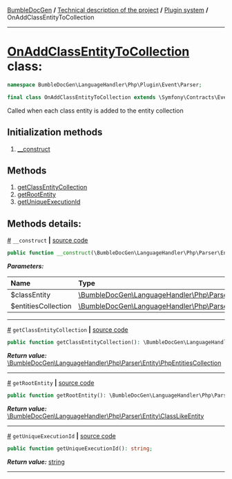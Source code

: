 [BumbleDocGen](/docs/README.md) **/**
[Technical description of the project](/docs/tech/readme.md) **/**
[Plugin system](/docs/tech/04_pluginSystem.md) **/**
OnAddClassEntityToCollection

---


# [OnAddClassEntityToCollection](https://github.com/bumble-tech/bumble-doc-gen/blob/master/src/LanguageHandler/Php/Plugin/Event/Parser/OnAddClassEntityToCollection.php#L15) class:

```php
namespace BumbleDocGen\LanguageHandler\Php\Plugin\Event\Parser;

final class OnAddClassEntityToCollection extends \Symfony\Contracts\EventDispatcher\Event implements \BumbleDocGen\Core\Plugin\OnlySingleExecutionEvent
```
Called when each class entity is added to the entity collection

## Initialization methods

1. [__construct](#m-construct) 
## Methods

1. [getClassEntityCollection](#mgetclassentitycollection) 
1. [getRootEntity](#mgetrootentity) 
1. [getUniqueExecutionId](#mgetuniqueexecutionid) 

## Methods details:

<a name="m-construct" href="#m-construct">#</a> `__construct`  **|** [source code](https://github.com/bumble-tech/bumble-doc-gen/blob/master/src/LanguageHandler/Php/Plugin/Event/Parser/OnAddClassEntityToCollection.php#L17)
```php
public function __construct(\BumbleDocGen\LanguageHandler\Php\Parser\Entity\ClassLikeEntity $classEntity, \BumbleDocGen\LanguageHandler\Php\Parser\Entity\PhpEntitiesCollection $entitiesCollection);
```

***Parameters:***

| Name | Type | Description |
|:-|:-|:-|
$classEntity | [\BumbleDocGen\LanguageHandler\Php\Parser\Entity\ClassLikeEntity](https://github.com/bumble-tech/bumble-doc-gen/blob/master/src/LanguageHandler/Php/Parser/Entity/ClassLikeEntity.php) | - |
$entitiesCollection | [\BumbleDocGen\LanguageHandler\Php\Parser\Entity\PhpEntitiesCollection](https://github.com/bumble-tech/bumble-doc-gen/blob/master/src/LanguageHandler/Php/Parser/Entity/PhpEntitiesCollection.php) | - |

---

<a name="mgetclassentitycollection" href="#mgetclassentitycollection">#</a> `getClassEntityCollection`  **|** [source code](https://github.com/bumble-tech/bumble-doc-gen/blob/master/src/LanguageHandler/Php/Plugin/Event/Parser/OnAddClassEntityToCollection.php#L28)
```php
public function getClassEntityCollection(): \BumbleDocGen\LanguageHandler\Php\Parser\Entity\PhpEntitiesCollection;
```

***Return value:*** [\BumbleDocGen\LanguageHandler\Php\Parser\Entity\PhpEntitiesCollection](https://github.com/bumble-tech/bumble-doc-gen/blob/master/src/LanguageHandler/Php/Parser/Entity/PhpEntitiesCollection.php)

---

<a name="mgetrootentity" href="#mgetrootentity">#</a> `getRootEntity`  **|** [source code](https://github.com/bumble-tech/bumble-doc-gen/blob/master/src/LanguageHandler/Php/Plugin/Event/Parser/OnAddClassEntityToCollection.php#L33)
```php
public function getRootEntity(): \BumbleDocGen\LanguageHandler\Php\Parser\Entity\ClassLikeEntity;
```

***Return value:*** [\BumbleDocGen\LanguageHandler\Php\Parser\Entity\ClassLikeEntity](https://github.com/bumble-tech/bumble-doc-gen/blob/master/src/LanguageHandler/Php/Parser/Entity/ClassLikeEntity.php)

---

<a name="mgetuniqueexecutionid" href="#mgetuniqueexecutionid">#</a> `getUniqueExecutionId`  **|** [source code](https://github.com/bumble-tech/bumble-doc-gen/blob/master/src/LanguageHandler/Php/Plugin/Event/Parser/OnAddClassEntityToCollection.php#L23)
```php
public function getUniqueExecutionId(): string;
```

***Return value:*** [string](https://www.php.net/manual/en/language.types.string.php)

---
